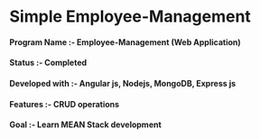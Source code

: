 # Simple Employee-Management


#### Program Name :- Employee-Management (Web Application)
#### Status :- Completed
#### Developed with :- Angular js, Nodejs, MongoDB, Express js
#### Features :- CRUD operations
#### Goal :- Learn MEAN Stack development
